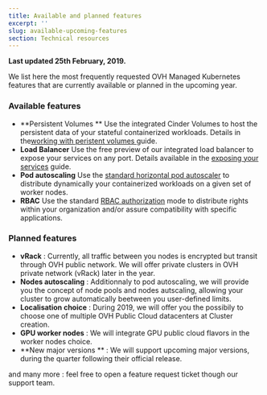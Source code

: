 ```yaml
---
title: Available and planned features
excerpt: ''
slug: available-upcoming-features
section: Technical resources
---
```


**Last updated 25th February, 2019.**

We list here the most frequently requested OVH Managed Kubernetes features that are currently available or planned in the upcoming year.

### Available features

- **Persistent Volumes ** Use the integrated Cinder Volumes to host the persistent data of your stateful containerized workloads. Details in the[working with peristent volumes ](../../guides/working-with-persistent-volumes) guide.
- **Load Balancer** Use the free preview of our integrated load balancer to expose your services on any port. Details available in the [exposing your services](../../guides/sexposing-your-services) guide.
- **Pod autoscaling** Use the  [standard horizontal pod autoscaler](https://kubernetes.io/docs/tasks/run-application/horizontal-pod-autoscale/) to distribute dynamically your containerized workloads on a given set of worker nodes.
- **RBAC** Use the standard [RBAC authorization](https://kubernetes.io/docs/reference/access-authn-authz/rbac/) mode to distribute rights within your organization and/or assure compatibility with specific applications.

### Planned features

- **vRack** : Currently, all traffic between you nodes is encrypted but transit through OVH public network. We will offer private clusters in OVH private network (vRack) later in the year.
- **Nodes autoscaling** : Additionnaly to pod autoscaling, we will provide you the concept of node pools and nodes autscaling, allowing your cluster to grow automatically beetween you user-defined limits.
- **Localisation choice** : During 2019, we will offer you the possibily to choose one of multiple OVH Public Cloud datacenters at Cluster creation.
- **GPU worker nodes** : We will integrate GPU public cloud flavors in the worker nodes choice.
- **New major versions ** : We will support upcoming major versions, during the quarter following their official release.

and many more : feel free to open a feature request ticket though our support team.